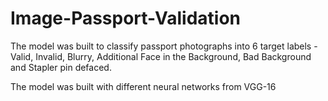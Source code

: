 # Image-Passport-Validation
The model was built to classify passport photographs into 6 target labels -
Valid, Invalid, Blurry, Additional Face in the Background, Bad Background and Stapler pin defaced.

The model was built with different neural networks from VGG-16
